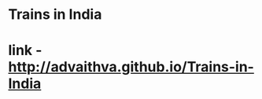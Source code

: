 # Trains in India  
# link - http://advaithva.github.io/Trains-in-India 
 
  
 
 
 
 
 
 
 
 
 
 
 
 
 
 
 
 
 
 
 
 
 
